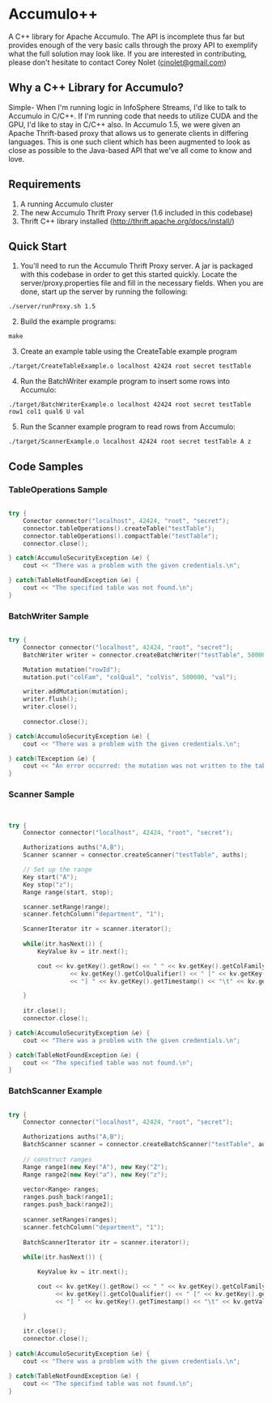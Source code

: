 Accumulo++
==========

A C++ library for Apache Accumulo. The API is incomplete thus far but provides enough of the very basic calls through the proxy API to exemplify what the full solution may look like. If you are interested in contributing, please don't hesitate to contact Corey Nolet (cjnolet@gmail.com)

## Why a C++ Library for Accumulo?

Simple- When I'm running logic in InfoSphere Streams, I'd like to talk to Accumulo in C/C++. If I'm running code that needs to utilize CUDA and the GPU, I'd like to stay in C/C++ also. In Accumulo 1.5, we were given an Apache Thrift-based proxy that allows us to generate clients in differing languages. This is one such client which has been augmented to look as close as possible to the Java-based API that we've all come to know and love.

## Requirements

1. A running Accumulo cluster
2. The new Accumulo Thrift Proxy server (1.6 included in this codebase)
3. Thrift C++ library installed (http://thrift.apache.org/docs/install/)

## Quick Start

1. You'll need to run the Accumulo Thrift Proxy server. A jar is packaged with this codebase in order to get this started quickly. Locate the server/proxy.properties file and fill in the necessary fields. When you are done, start up the server by running the following:
```
./server/runProxy.sh 1.5
```
2. Build the example programs:
```
make
```
3. Create an example table using the CreateTable example program
```
./target/CreateTableExample.o localhost 42424 root secret testTable
```
4. Run the BatchWriter example program to insert some rows into Accumulo:
```
./target/BatchWriterExample.o localhost 42424 root secret testTable row1 col1 qual6 U val
```
5. Run the Scanner example program to read rows from Accumulo:
```
./target/ScannerExample.o localhost 42424 root secret testTable A z
```

## Code Samples

### TableOperations Sample
```c++

try {
	Conector connector("localhost", 42424, "root", "secret");
	connector.tableOperations().createTable("testTable");
	connector.tableOperations().compactTable("testTable");
	connector.close();

} catch(AccumuloSecurityException &e) {
	cout << "There was a problem with the given credentials.\n";

} catch(TableNotFoundException &e) {
	cout << "The specified table was not found.\n";
}

```

### BatchWriter Sample
```c++

try {
	Connector connector("localhost", 42424, "root", "secret");
	BatchWriter writer = connector.createBatchWriter("testTable", 500000, 10000, 10000, 2);

	Mutation mutation("rowId");
	mutation.put("colFam", "colQual", "colVis", 500000, "val");

	writer.addMutation(mutation);
	writer.flush();
	writer.close();
	
	connector.close();

} catch(AccumuloSecurityException &e) {
	cout << "There was a problem with the given credentials.\n";

} catch(TException &e) {
	cout << "An error occurred: the mutation was not written to the table.\n";
}
```  

### Scanner Sample

```c++


try {
	Connector connector("localhost", 42424, "root", "secret");

	Authorizations auths("A,B");
	Scanner scanner = connector.createScanner("testTable", auths);

	// Set up the range
	Key start("A");
	Key stop("z");
	Range range(start, stop);

	scanner.setRange(range);
	scanner.fetchColumn("department", "1");

	ScannerIterator itr = scanner.iterator();
	
	while(itr.hasNext()) {
		KeyValue kv = itr.next();

		cout << kv.getKey().getRow() << " " << kv.getKey().getColFamily() << ":" 
				 << kv.getKey().getColQualifier() << " [" << kv.getKey().getColVisibility() 
				 << "] " << kv.getKey().getTimestamp() << "\t" << kv.getValue() << "\n";

	}
	
	itr.close();
	connector.close();

} catch(AccumuloSecurityException &e) {
	cout << "There was a problem with the given credentials.\n";

} catch(TableNotFoundException &e) {
	cout << "The specified table was not found.\n";
}

```

### BatchScanner Example

```c++

try {
	Connector connector("localhost", 42424, "root", "secret");

	Authorizations auths("A,B");	
	BatchScanner scanner = connector.createBatchScanner("testTable", auths, 5);
	
	// construct ranges
	Range range1(new Key("A"), new Key("Z");
	Range range2(new Key("a"), new Key("z");
	
	vector<Range> ranges;
	ranges.push_back(range1);
	ranges.push_back(range2);
	
	scanner.setRanges(ranges);
	scanner.fetchColumn("department", "1");
	
	BatchScannerIterator itr = scanner.iterator();
	
	while(itr.hasNext()) {

		KeyValue kv = itr.next();

		cout << kv.getKey().getRow() << " " << kv.getKey().getColFamily() << ":" 
			 << kv.getKey().getColQualifier() << " [" << kv.getKey().getColVisibility() 
			 << "] " << kv.getKey().getTimestamp() << "\t" << kv.getValue() << "\n";

	}
	
	itr.close();
	connector.close();
	
} catch(AccumuloSecurityException &e) {
	cout << "There was a problem with the given credentials.\n";

} catch(TableNotFoundException &e) {
	cout << "The specified table was not found.\n";
}
```

